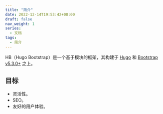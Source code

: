 ```yaml
---
title: "简介"
date: 2022-12-14T19:53:42+08:00
draft: false
nav_weight: 1
series:
  - 文档
tags:
  - 简介
---
```


HB（Hugo Bootstrap）是一个基于模块的框架，其构建于 [Hugo](https://gohugo.io) 和 [Bootstrap v5.3.0+](https://getbootstrap.com) 之上。

## 目标

- 灵活性。
- SEO。
- 友好的用户体验。
